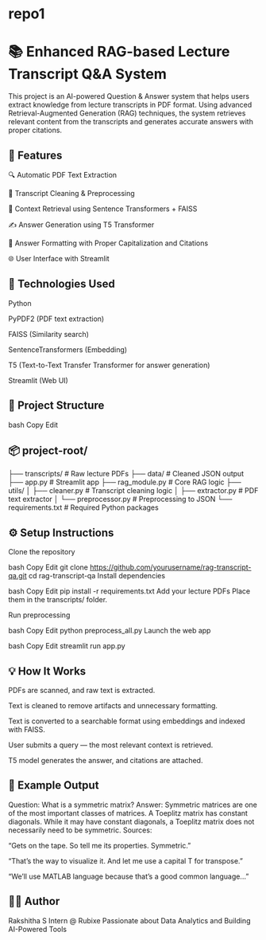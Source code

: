 # repo1

# 📚 Enhanced RAG-based Lecture Transcript Q&A System
This project is an AI-powered Question & Answer system that helps users extract knowledge from lecture transcripts in PDF format. Using advanced Retrieval-Augmented Generation (RAG) techniques, the system retrieves relevant content from the transcripts and generates accurate answers with proper citations.

## 🚀 Features
🔍 Automatic PDF Text Extraction

🧼 Transcript Cleaning & Preprocessing

🔁 Context Retrieval using Sentence Transformers + FAISS

✍️ Answer Generation using T5 Transformer

📝 Answer Formatting with Proper Capitalization and Citations

🌐 User Interface with Streamlit

## 🧠 Technologies Used
Python

PyPDF2 (PDF text extraction)

FAISS (Similarity search)

SentenceTransformers (Embedding)

T5 (Text-to-Text Transfer Transformer for answer generation)

Streamlit (Web UI)

## 📂 Project Structure
bash
Copy
Edit

## 📦 project-root/
├── transcripts/                 # Raw lecture PDFs
├── data/                        # Cleaned JSON output
├── app.py                       # Streamlit app
├── rag_module.py                # Core RAG logic
├── utils/
│   ├── cleaner.py               # Transcript cleaning logic
│   ├── extractor.py             # PDF text extractor
│   └── preprocessor.py          # Preprocessing to JSON
└── requirements.txt             # Required Python packages

## ⚙️ Setup Instructions
Clone the repository

bash
Copy
Edit
git clone https://github.com/yourusername/rag-transcript-qa.git
cd rag-transcript-qa
Install dependencies

bash
Copy
Edit
pip install -r requirements.txt
Add your lecture PDFs Place them in the transcripts/ folder.

Run preprocessing

bash
Copy
Edit
python preprocess_all.py
Launch the web app

bash
Copy
Edit
streamlit run app.py

## 💡 How It Works
PDFs are scanned, and raw text is extracted.

Text is cleaned to remove artifacts and unnecessary formatting.

Text is converted to a searchable format using embeddings and indexed with FAISS.

User submits a query — the most relevant context is retrieved.

T5 model generates the answer, and citations are attached.

## 📌 Example Output
Question: What is a symmetric matrix?
Answer: Symmetric matrices are one of the most important classes of matrices. A Toeplitz matrix has constant diagonals. While it may have constant diagonals, a Toeplitz matrix does not necessarily need to be symmetric.
Sources:

“Gets on the tape. So tell me its properties. Symmetric.”

“That’s the way to visualize it. And let me use a capital T for transpose.”

“We’ll use MATLAB language because that’s a good common language...”

## 👩‍💻 Author
Rakshitha S
Intern @ Rubixe
Passionate about Data Analytics and Building AI-Powered Tools

